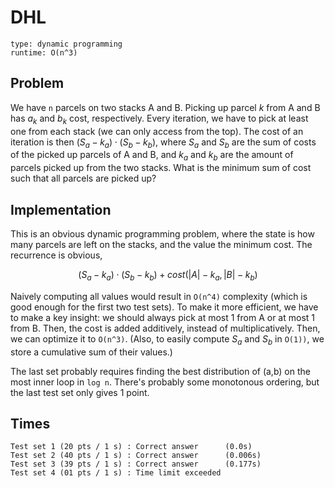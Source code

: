 # DHL

```
type: dynamic programming
runtime: O(n^3)
```

## Problem

We have `n` parcels on two stacks A and B. Picking up parcel $k$ from A and B
has $a_k$ and $b_k$ cost, respectively. Every iteration, we have to pick at least
one from each stack (we can only access from the top). The cost of an iteration
is then $(S_a - k_a) \cdot (S_b - k_b)$, where $S_a$ and $S_b$ are the sum of
costs of the picked up parcels of A and B, and $k_a$ and $k_b$ are the amount of
parcels picked up from the two stacks. What is the minimum sum of cost such that
all parcels are picked up?

## Implementation

This is an obvious dynamic programming problem, where the state is how many
parcels are left on the stacks, and the value the minimum cost. The recurrence
is obvious,

$$
(S_a - k_a) \cdot (S_b - k_b) + cost(|A| - k_a, |B| - k_b)
$$

Naively computing all values would result in `O(n^4)` complexity (which is good
enough for the first two test sets). To make it more efficient, we have to make
a key insight: we should always pick at most 1 from A or at most 1 from B.
Then, the cost is added additively, instead of multiplicatively. Then, we can
optimize it to `O(n^3)`. (Also, to easily compute $S_a$ and $S_b$ in `O(1))`,
we store a cumulative sum of their values.)

The last set probably requires finding the best distribution of (a,b) on the
most inner loop in `log n`. There's probably some monotonous ordering, but the
last test set only gives 1 point.

## Times

```
Test set 1 (20 pts / 1 s) : Correct answer      (0.0s)
Test set 2 (40 pts / 1 s) : Correct answer      (0.006s)
Test set 3 (39 pts / 1 s) : Correct answer      (0.177s)
Test set 4 (01 pts / 1 s) : Time limit exceeded
```
